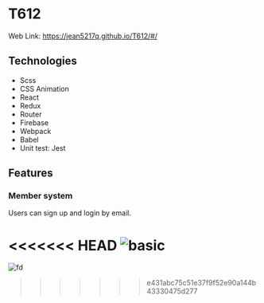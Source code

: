 # T612
Web Link: https://jean5217q.github.io/T612/#/
## Technologies

* Scss
* CSS Animation
* React
* Redux
* Router
* Firebase
* Webpack
* Babel
* Unit test: Jest

## Features
### Member system
Users can sign up and login by email.

<<<<<<< HEAD
![basic](https://raw.github.com/jean5217q/T612/master/screenshot/basic.png) 
=======
![fd](https://raw.github.com/jean5217q/T612/master/screenshot/basic.png) 
>>>>>>> e431abc75c51e37f9f52e90a144b43330475d277
